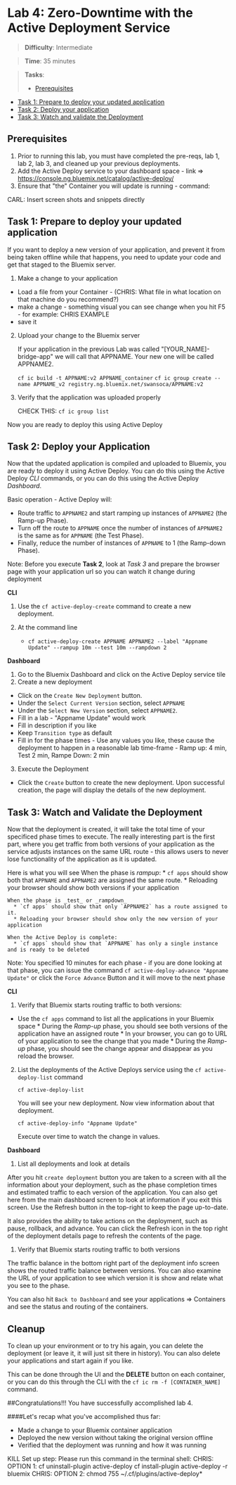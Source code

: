 
# Lab 4: Zero-Downtime with the Active Deployment Service

> **Difficulty**: Intermediate

> **Time**: 35 minutes

> **Tasks**:
>- [Prerequisites](#prerequisites)
- [Task 1: Prepare to deploy your updated application](#task-1-xxx)
- [Task 2: Deploy your application](#task-2-yyy)
- [Task 3: Watch and validate the Deployment](#task-3-zzz)


## Prerequisites

 1. Prior to running this lab, you must have completed the pre-reqs, lab 1, lab 2, lab 3, and cleaned up your previous deployments.
 2. Add the Active Deploy service to your dashboard space - link => https://console.ng.bluemix.net/catalog/active-deploy/
 3. Ensure that "the" Container you will update is running - command: 


CARL: Insert screen shots and snippets directly

## Task 1: Prepare to deploy your updated application

If you want to deploy a new version of your application, and prevent it from being taken offline while that happens, you need to update your code and get that staged to the Bluemix server.

 1. Make a change to your application

 * Load a file from your Container - (CHRIS: What file in what location on that machine do you recommend?)
 * make a change - something visual you can see change when you hit F5 - for example: CHRIS EXAMPLE
 * save it 

 2. Upload your change to the Bluemix server
 	
	If your application in the previous Lab was called "[YOUR_NAME]-bridge-app" we will call that APPNAME. Your new one will be called APPNAME2.

	`cf ic build -t APPNAME:v2 APPNAME_container`
	`cf ic group create --name APPNAME_v2 registry.ng.bluemix.net/swansoca/APPNAME:v2`
	
 3. Verify that the application was uploaded properly
 
	CHECK THIS: `cf ic group list`
 
  Now you are ready to deploy this using Active Deploy
 

## Task 2: Deploy your Application

Now that the updated application is compiled and uploaded to Bluemix, you are ready to deploy it using Active Deploy. You can do this using the Active Deploy _CLI_ commands, or you can do this using the Active Deploy _Dashboard_.

Basic operation - Active Deploy will:
 * Route traffic to `APPNAME2` and start ramping up instances of `APPNAME2` (the Ramp-up Phase).
 * Turn off the route to `APPNAME` once the number of instances of `APPNAME2` is the same as for `APPNAME` (the Test Phase).
 * Finally, reduce the number of instances of `APPNAME` to 1 (the Ramp-down Phase).

Note: Before you execute **Task 2**, look at _Task 3_ and prepare the browser page with your application url so you can watch it change during deployment
 
**CLI**

1. Use the `cf active-deploy-create` command to create a new deployment.

1. At the command line 
	* `cf active-deploy-create APPNAME APPNAME2 --label "Appname Update" --rampup 10m --test 10m --rampdown 2`

**Dashboard**

 1. Go to the Bluemix Dashboard and click on the Active Deploy service tile
 2. Create a new deployment
  * Click on the `Create New Deployment` button.
  * Under the `Select Current Version` section, select `APPNAME`
  * Under the `Select New Version` section, select `APPNAME2`.
  * Fill in a lab - "Appname Update" would work
  * Fill in description if you like
  * Keep `Transition type` as default
  * Fill in for the phase times - Use any values you like, these cause the deployment to happen in a reasonable lab time-frame - Ramp up: 4 min, Test 2 min, Rampe Down: 2 min
 3. Execute the Deployment
  * Click the `Create` button to create the new deployment. Upon successful creation, the page will display the details of the new deployment.

## Task 3: Watch and Validate the Deployment

Now that the deployment is created, it will take the total time of your specificed phase times to execute. The really interesting part is the first part, where you get traffic from both versions of your application as the service adjusts instances on the same URL route - this allows users to never lose functionality of the application as it is updated.

Here is what you will see
	When the phase is _rampup_:
      * `cf apps` should show both that `APPNAME` and `APPNAME2` are assigned the same route.
      * Reloading your browser should show both versions if your application

    When the phase is _test_ or _rampdown_
      * `cf apps` should show that only `APPNAME2` has a route assigned to it.
      * Reloading your browser should show only the new version of your application

    When the Active Deploy is complete:
      * `cf apps` should show that `APPNAME` has only a single instance and is ready to be deleted

Note: You specified 10 minutes for each phase - if you are done looking at that phase, you can issue the command `cf active-deploy-advance "Appname Update"` or click the `Force Advance` Button and it will move to the next phase

**CLI**

 1. Verify that Bluemix starts routing traffic to both versions:
   * Use the `cf apps` command to list all the applications in your Bluemix space
	* During the _Ramp-up_ phase, you should see both versions of the application have an assigned route
    * In your browser, you can go to URL of your application to see the change that you made
	* During the _Ramp-up_ phase, you should see the change appear and disappear as you reload the browser.

 2. List the deployments of the Active Deploys service using the `cf active-deploy-list` command

    `cf active-deploy-list`
	
	You will see your new deployment. Now view information about that deployment.
	
	`cf active-deploy-info "Appname Update"`

	Execute over time to watch the change in values.
    
**Dashboard**

  1. List all deployments and look at details
 
 After you hit `create deployment` button you are taken to a screen with all the information about your deployment, such as the phase completion times and estimated traffic to each version of the application. You can also get here from the main dashboard screen to look at information if you exit this screen. Use the Refresh button in the top-right to keep the page up-to-date.
  
 It also provides the ability to take actions on the deployment, such as pause, rollback, and advance. You can click the Refresh icon in the top right of the deployment details page to refresh the contents of the page.
 
 1. Verify that Bluemix starts routing traffic to both versions
 
 The traffic balance in the bottom right part of the deployment info screen shows the routed traffic balance between versions.
 You can also examine the URL of your application to see which version it is show and relate what you see to the phase.
 
 You can also hit `Back to Dashboard` and see your applications => Containers and see the status and routing of the containers.
 
  
 

## Cleanup

To clean up your environment or to try his again, you can delete the deployment (or leave it, it will just sit there in history). You can also delete your applications and start again if you like.

This can be done through the UI and the **DELETE** button on each container, or you can do this through the CLI with the `cf ic rm -f [CONTAINER_NAME]` command.

##Congratulations!!!  You have successfully accomplished lab 4.

####Let's recap what you've accomplished thus far:

- Made a change to your Bluemix container application
- Deployed the new version without taking the original version offline
- Verified that the deployment was running and how it was running






KILL
Set up step: Please run this command in the terminal shell:
CHRIS: OPTION 1: 
  cf uninstall-plugin active-deploy
  cf install-plugin active-deploy -r bluemix 
CHRIS: OPTION 2: chmod 755 ~/.cf/plugins/active-deploy*
